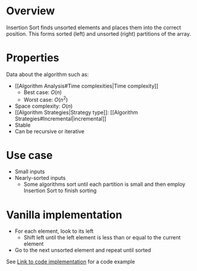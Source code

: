 # Overview
Insertion Sort finds unsorted elements and places them into the correct position. This forms sorted (left) and unsorted (right) partitions of the array.
 
# Properties
Data about the algorithm such as:
- [[Algorithm Analysis#Time complexities|Time complexity]]
	- Best case: $O(n)$
	- Worst case: $O(n^2)$
- Space complexity: $O(n)$
- [[Algorithm Strategies|Strategy type]]: [[Algorithm Strategies#Incremental|incremental]]
- Stable
- Can be recursive or iterative

# Use case
- Small inputs
- Nearly-sorted inputs
	- Some algorithms sort until each partition is small and then employ Insertion Sort to finish sorting

# Vanilla implementation
- For each element, look to its left
	- Shift left until the left element is less than or equal to the current element
- Go to the next unsorted element and repeat until sorted

See [Link to code implementation](https://www.geeksforgeeks.org/insertion-sort/) for a code example
